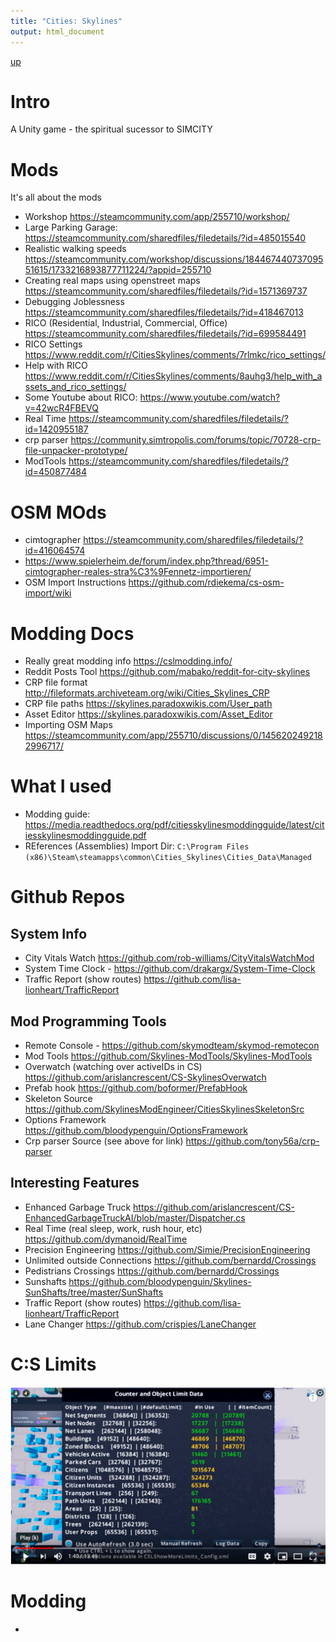 ```yaml
---
title: "Cities: Skylines"
output: html_document
---
```

[up](https://mikewise2718.github.io/markdowndocs/)

# Intro
A Unity game - the spiritual sucessor to SIMCITY

# Mods
It's all about the mods
- Workshop <https://steamcommunity.com/app/255710/workshop/>
- Large Parking Garage: <https://steamcommunity.com/sharedfiles/filedetails/?id=485015540>
- Realistic walking speeds <https://steamcommunity.com/workshop/discussions/18446744073709551615/1733216893877711224/?appid=255710>
- Creating real maps using openstreet maps <https://steamcommunity.com/sharedfiles/filedetails/?id=1571369737>
- Debugging Joblessness <https://steamcommunity.com/sharedfiles/filedetails/?id=418467013>
- RICO (Residential, Industrial, Commercial, Office) <https://steamcommunity.com/sharedfiles/filedetails/?id=699584491>
- RICO Settings <https://www.reddit.com/r/CitiesSkylines/comments/7rlmkc/rico_settings/>
- Help with RICO <https://www.reddit.com/r/CitiesSkylines/comments/8auhg3/help_with_assets_and_rico_settings/>
- Some Youtube about RICO: <https://www.youtube.com/watch?v=42wcR4FBEVQ>
- Real Time <https://steamcommunity.com/sharedfiles/filedetails/?id=1420955187>
- crp parser <https://community.simtropolis.com/forums/topic/70728-crp-file-unpacker-prototype/>
- ModTools <https://steamcommunity.com/sharedfiles/filedetails/?id=450877484>

# OSM MOds
- cimtographer <https://steamcommunity.com/sharedfiles/filedetails/?id=416064574>
- <https://www.spielerheim.de/forum/index.php?thread/6951-cimtographer-reales-stra%C3%9Fennetz-importieren/>
- OSM Import Instructions <https://github.com/rdiekema/cs-osm-import/wiki>

# Modding Docs
- Really great modding info <https://cslmodding.info/>
- Reddit Posts Tool <https://github.com/mabako/reddit-for-city-skylines>
- CRP file format <http://fileformats.archiveteam.org/wiki/Cities_Skylines_CRP>
- CRP file paths <https://skylines.paradoxwikis.com/User_path>
- Asset Editor <https://skylines.paradoxwikis.com/Asset_Editor>
- Importing OSM Maps <https://steamcommunity.com/app/255710/discussions/0/1456202492182996717/>

# What I used
- Modding guide: <https://media.readthedocs.org/pdf/citiesskylinesmoddingguide/latest/citiesskylinesmoddingguide.pdf>
 - REferences (Assemblies) Import Dir: `C:\Program Files (x86)\Steam\steamapps\common\Cities_Skylines\Cities_Data\Managed`


# Github Repos

## System Info
- City Vitals Watch <https://github.com/rob-williams/CityVitalsWatchMod>
- System Time Clock - <https://github.com/drakargx/System-Time-Clock>
- Traffic Report (show routes) <https://github.com/lisa-lionheart/TrafficReport>

## Mod Programming Tools
- Remote Console - <https://github.com/skymodteam/skymod-remotecon>
- Mod Tools <https://github.com/Skylines-ModTools/Skylines-ModTools>
- Overwatch (watching over activeIDs in CS) <https://github.com/arislancrescent/CS-SkylinesOverwatch>
- Prefab hook <https://github.com/boformer/PrefabHook>
- Skeleton Source <https://github.com/SkylinesModEngineer/CitiesSkylinesSkeletonSrc>
- Options Framework <https://github.com/bloodypenguin/OptionsFramework>
- Crp parser Source (see above for link) <https://github.com/tony56a/crp-parser>


## Interesting Features
- Enhanced Garbage Truck <https://github.com/arislancrescent/CS-EnhancedGarbageTruckAI/blob/master/Dispatcher.cs>
- Real Time (real sleep, work, rush hour, etc) <https://github.com/dymanoid/RealTime>
- Precision Engineering <https://github.com/Simie/PrecisionEngineering>
- Unlimited outside Connections <https://github.com/bernardd/Crossings>
- Pedistrians Crossings <https://github.com/bernardd/Crossings>
- Sunshafts <https://github.com/bloodypenguin/Skylines-SunShafts/tree/master/SunShafts>
- Traffic Report (show routes) <https://github.com/lisa-lionheart/TrafficReport>
- Lane Changer <https://github.com/crispies/LaneChanger>

# C:S Limits
![Limits](cs_limits.png)

# Modding
- 

